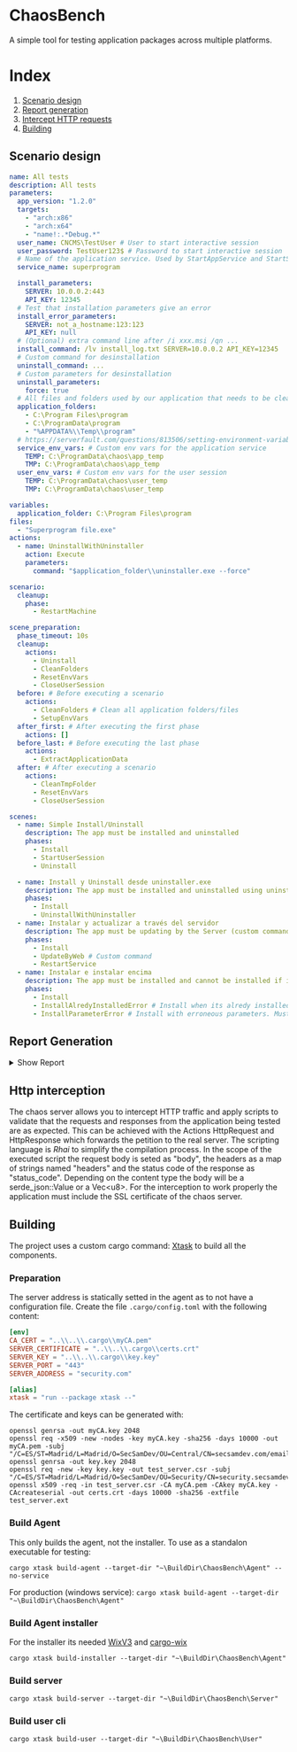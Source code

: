 # ChaosBench

A simple tool for testing application packages across multiple platforms.

# Index
1. [Scenario design](#scenario-design)
2. [Report generation](#report-gen)
3. [Intercept HTTP requests](#http-intercept)
4. [Building](#building)

## Scenario design<a id="scenario-design"></a>

```yaml
name: All tests
description: All tests
parameters:
  app_version: "1.2.0"
  targets: 
    - "arch:x86"
    - "arch:x64"
    - "name!:.*Debug.*"
  user_name: CNCMS\TestUser # User to start interactive session
  user_password: TestUser123$ # Password to start interactive session
  # Name of the application service. Used by StartAppService and StartService
  service_name: superprogram 

  install_parameters:
    SERVER: 10.0.0.2:443
    API_KEY: 12345
  # Test that installation parameters give an error
  install_error_parameters:
    SERVER: not_a_hostname:123:123
    API_KEY: null
  # (Optional) extra command line after /i xxx.msi /qn ...
  install_command: /lv install_log.txt SERVER=10.0.0.2 API_KEY=12345 
  # Custom command for desinstallation
  uninstall_command: ... 
  # Custom parameters for desinstallation
  uninstall_parameters:
    force: true
  # All files and folders used by our application that needs to be cleaned after
  application_folders:
    - C:\Program Files\program
    - C:\ProgramData\program
    - "%APPDATA%\\Temp\\program"
  # https://serverfault.com/questions/813506/setting-environment-variable-for-service
  service_env_vars: # Custom env vars for the application service
    TEMP: C:\ProgramData\chaos\app_temp
    TMP: C:\ProgramData\chaos\app_temp
  user_env_vars: # Custom env vars for the user session
    TEMP: C:\ProgramData\chaos\user_temp
    TMP: C:\ProgramData\chaos\user_temp

variables:
  application_folder: C:\Program Files\program
files:
  - "Superprogram file.exe"
actions:
  - name: UninstallWithUninstaller
    action: Execute
    parameters:
      command: "$application_folder\\uninstaller.exe --force"

scenario:
  cleanup:
    phase:
      - RestartMachine

scene_preparation:
  phase_timeout: 10s
  cleanup:
    actions:
      - Uninstall
      - CleanFolders
      - ResetEnvVars
      - CloseUserSession
  before: # Before executing a scenario
    actions:
      - CleanFolders # Clean all application folders/files
      - SetupEnvVars
  after_first: # After executing the first phase
    actions: []
  before_last: # Before executing the last phase
    actions:
      - ExtractApplicationData
  after: # After executing a scenario
    actions:
      - CleanTmpFolder
      - ResetEnvVars
      - CloseUserSession

scenes:
  - name: Simple Install/Uninstall
    description: The app must be installed and uninstalled
    phases:
      - Install
      - StartUserSession
      - Uninstall

  - name: Install y Uninstall desde uninstaller.exe
    description: The app must be installed and uninstalled using uninstall.exe
    phases:
      - Install
      - UninstallWithUninstaller
  - name: Instalar y actualizar a través del servidor
    description: The app must be updating by the Server (custom command)
    phases:
      - Install
      - UpdateByWeb # Custom command
      - RestartService
  - name: Instalar e instalar encima
    description: The app must be installed and cannot be installed if it's alredy installed
    phases:
      - Install
      - InstallAlredyInstalledError # Install when its alredy installed. Must give error
      - InstallParameterError # Install with erroneous parameters. Must give error
```

## Report Generation<a id="report-gen"></a>

<details>
<summary>Show Report</summary>

># Pruebas Full
>
>## Simple Install/Uninstall
>
><details>
><summary>Show test</summary>
>
>|ID|State|Action|Agent|Hostname|Error|
>|-----|-----|-----|-----|-----|-----|
>|0|❌|CleanFolders|db4fd010-52e4-4c30-a52a-d3e4a90b216a|PC-TEST-1|Custom action CleanFolders not found|
>|1|❌|SetupEnvVars|db4fd010-52e4-4c30-a52a-d3e4a90b216a|PC-TEST-1|Custom action SetupEnvVars not found|
>|2|❌|Install|db4fd010-52e4-4c30-a52a-d3e4a90b216a|PC-TEST-1|Installer name "$installer" not found|
>|3|✅|StartUserSession|db4fd010-52e4-4c30-a52a-d3e4a90b216a|PC-TEST-1||
>|4|❌|ExtractApplicationData|db4fd010-52e4-4c30-a52a-d3e4a90b216a|PC-TEST-1|Custom action ExtractApplicationData not found|
>|5|❌|Uninstall|db4fd010-52e4-4c30-a52a-d3e4a90b216a|PC-TEST-1|Installer name "$installer" not found|
>|6|✅|CleanTmpFolder|db4fd010-52e4-4c30-a52a-d3e4a90b216a|PC-TEST-1||
>|7|❌|ResetEnvVars|db4fd010-52e4-4c30-a52a-d3e4a90b216a|PC-TEST-1|Custom action ResetEnvVars not found|
>|8|✅|CloseUserSession|db4fd010-52e4-4c30-a52a-d3e4a90b216a|PC-TEST-1||
></details>
>
></details>

## Http interception<a id="http-intercept"></a>

The chaos server allows you to intercept HTTP traffic and apply scripts to validate that the requests and responses from the application being tested are as expected.
This can be achieved with the Actions HttpRequest and HttpResponse which forwards the petition to the real server.
The scripting language is *Rhai* to simplify the compilation process. In the scope of the executed script the request body is seted as "body", the headers as a map of strings named "headers" and the status code of the response as "status_code". Depending on the content type the body will be a serde_json::Value or a Vec\<u8\>.
For the interception to work properly the application must include the SSL certificate of the chaos server.

## Building<a id="building"></a>
The project uses a custom cargo command: [Xtask](https://github.com/matklad/cargo-xtask) to build all the components.

### Preparation
The server address is statically setted in the agent as to not have a configuration file. Create the file `.cargo/config.toml` with the following content:

```toml
[env]
CA_CERT = "..\\..\\.cargo\\myCA.pem"
SERVER_CERTIFICATE = "..\\..\\.cargo\\certs.crt"
SERVER_KEY = "..\\..\\.cargo\\key.key"
SERVER_PORT = "443"
SERVER_ADDRESS = "security.com"

[alias]
xtask = "run --package xtask --"
```

The certificate and keys can be generated with:

```
openssl genrsa -out myCA.key 2048
openssl req -x509 -new -nodes -key myCA.key -sha256 -days 10000 -out myCA.pem -subj "/C=ES/ST=Madrid/L=Madrid/O=SecSamDev/OU=Central/CN=secsamdev.com/emailAddress=samuel.garces@protonmail.com"
openssl genrsa -out key.key 2048
openssl req -new -key key.key -out test_server.csr -subj "/C=ES/ST=Madrid/L=Madrid/O=SecSamDev/OU=Security/CN=security.secsamdev.com/emailAddress=samuel.garces@protonmail.com"
openssl x509 -req -in test_server.csr -CA myCA.pem -CAkey myCA.key -CAcreateserial -out certs.crt -days 10000 -sha256 -extfile test_server.ext
```

### Build Agent
This only builds the agent, not the installer. To use as a standalon executable for testing:

`cargo xtask build-agent --target-dir "~\BuildDir\ChaosBench\Agent" --no-service`

For production (windows service):
`cargo xtask build-agent --target-dir "~\BuildDir\ChaosBench\Agent"`

### Build Agent installer

For the installer its needed [WixV3](https://wixtoolset.org/docs/wix3/) and [cargo-wix](https://github.com/volks73/cargo-wix)

`cargo xtask build-installer --target-dir "~\BuildDir\ChaosBench\Agent"`

### Build server

`cargo xtask build-server --target-dir "~\BuildDir\ChaosBench\Server"`

### Build user cli

`cargo xtask build-user --target-dir "~\BuildDir\ChaosBench\User"`